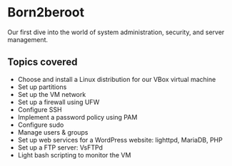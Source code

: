 # Born2beroot

Our first dive into the world of system administration, security, and server management.

## Topics covered
- Choose and install a Linux distribution for our VBox virtual machine
- Set up partitions
- Set up the VM network
- Set up a firewall using UFW
- Configure SSH
- Implement a password policy using PAM
- Configure sudo
- Manage users & groups
- Set up web services for a WordPress website: lighttpd, MariaDB, PHP
- Set up a FTP server: VsFTPd
- Light bash scripting to monitor the VM